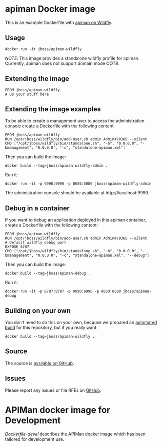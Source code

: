 # apiman Docker image

This is an example Dockerfile with [apiman on Wildfly](http://www.apiman.io/).

## Usage

    docker run -it jboss/apiman-wildfly

_NOTE_: This image provides a standalone wildfly profile for apiman. Currently, apiman does not support domain mode OOTB.

## Extending the image

    FROM jboss/apiman-wildfly
    # Do your stuff here

## Extending the image examples

To be able to create a management user to access the administration console create a Dockerfile with the following content

    FROM jboss/apiman-wildfly  
    RUN /opt/jboss/wildfly/bin/add-user.sh admin Admin#70365 --silent  
    CMD ["/opt/jboss/wildfly/bin/standalone.sh", "-b", "0.0.0.0", "-bmanagement", "0.0.0.0", "-c", "standalone-apiman.xml"]

Then you can build the image:

    docker build --tag=jboss/apiman-wildfly-admin .  

Run it:

    docker run -it -p 9990:9990 -p 8080:8080 jboss/apiman-wildfly-admin  

The administration console should be available at http://localhost:9990.

## Debug in a container

If you want to debug an application deployed in this apiman container, create a Dockerfile with the following content:

    FROM jboss/apiman-wildfly  
    RUN /opt/jboss/wildfly/bin/add-user.sh admin Admin#70365 --silent  
    # Default wildfly debug port  
    EXPOSE 8787  
    CMD ["/opt/jboss/wildfly/bin/standalone.sh", "-b", "0.0.0.0", "-bmanagement", "0.0.0.0", "-c", "standalone-apiman.xml", "--debug"]


Then you can build the image:

    docker build --tag=jboss/apiman-debug .  

Run it:

    docker run -it -p 8787:8787 -p 9990:9990 -p 8080:8080 jboss/apiman-debug

## Building on your own

You don't need to do this on your own, because we prepared an [automated build](https://registry.hub.docker.com/u/jboss/apiman-wildfly/) for this repository, but if you really want:

    docker build --tag=jboss/apiman-wildfly .

## Source

The source is [available on GitHub](https://github.com/jboss-dockerfiles/apiman).


## Issues

Please report any issues or file RFEs on [GitHub](https://github.com/jboss-dockerfiles/apiman/issues).

# APIMan docker image for Development

*Dockerfile-devel* describes the APIMan docker image which has been tailored for development use.
